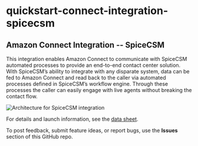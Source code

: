 # quickstart-connect-integration-spicecsm
## Amazon Connect Integration -- SpiceCSM

This integration enables Amazon Connect to communicate with SpiceCSM automated processes to provide an end-to-end contact center solution. With SpiceCSM’s ability to integrate with any disparate system, data can be fed to Amazon Connect and read back to the caller via automated processes defined in SpiceCSM’s workflow engine. Through these processes the caller can easily engage with live agents without breaking the contact flow.

![Architecture for SpiceCSM integration](https://d0.awsstatic.com/partner-network/QuickStart/connect/connect-integration-spicecsm-architecture.png)

For details and launch information, see the [data sheet](https://aws.amazon.com/quickstart/connect/spicecsm/).

To post feedback, submit feature ideas, or report bugs, use the **Issues** section of this GitHub repo.

